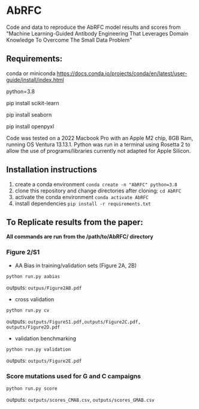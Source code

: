 # AbRFC
Code and data to reproduce the AbRFC model results and scores from "Machine Learning-Guided Antibody Engineering That Leverages Domain Knowledge To Overcome The Small Data Problem"

## Requirements:
conda or miniconda https://docs.conda.io/projects/conda/en/latest/user-guide/install/index.html

python=3.8

pip install scikit-learn

pip install seaborn

pip install openpyxl

Code was tested on a 2022 Macbook Pro with an Apple M2 chip, 8GB Ram, running OS Ventura 13.13.1.  Python was run in a terminal using Rosetta 2 to allow the use of programs/libraries currently not adapted for Apple Silicon.

## Installation instructions
1. create a conda environment `conda create -n "AbRFC" python=3.8`
2. clone this repository and change directories after cloning: `cd AbRFC`
3. activate the conda environment `conda activate AbRFC`
4. install dependencies `pip install -r requirements.txt` 

## To Replicate results from the paper:
**All commands are run from the /path/to/AbRFC/ directory**
### Figure 2/S1
- AA Bias in training/validation sets (Figure 2A, 2B)

`python run.py aabias`

outputs: `outpus/Figure2AB.pdf`

- cross validation

`python run.py cv`

outputs: `outputs/FigureS1.pdf,outputs/Figure2C.pdf, outputs/Figure2D.pdf`

- validation benchmarking

`python run.py validation`

outputs: `outputs/Figure2E.pdf`

### Score mutations used for G and C campaigns

`python run.py score`

outputs: `outputs/scores_CMAB.csv`, `outputs/scores_GMAB.csv`

